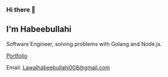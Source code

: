 ### Hi there 👋

## I'm Habeebullahi

Software Engineer, solving problems with Golang and Node.js.

[Portfolio](https://devlawal.vercel.app)

Email: Lawalhabeebullahi008@gmail.com
<!-- - 👯 I’m looking to collaborate on Golang projects, especially API related projects.
- 📈 I'd also be glad to contribute to open source projects.
- ⚒  I'm open to Backend Developer roles; intenship, full-time, part-time, all-the-time. -->

<!--
**Habeebullahi01/habeebullahi01** is a ✨ _special_ ✨ repository because its `README.md` (this file) appears on your GitHub profile.

Here are some ideas to get you started:

- 🌱 I’m currently learning ...
- 👯 I’m looking to collaborate on ...
- 🤔 I’m looking for help with ...
- 📫 How to reach me: ...
- 😄 Pronouns: ...
- ⚡ Fun fact: ...
-->
